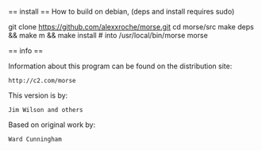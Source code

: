 == install ==
How to build on debian, (deps and install requires sudo)

git clone https://github.com/alexxroche/morse.git
cd morse/src
make deps && make m && make install # into /usr/local/bin/morse
morse

== info ==

Information about this program can be found on the distribution site:

	http://c2.com/morse

This version is by:

	Jim Wilson and others

Based on original work by:

	Ward Cunningham


